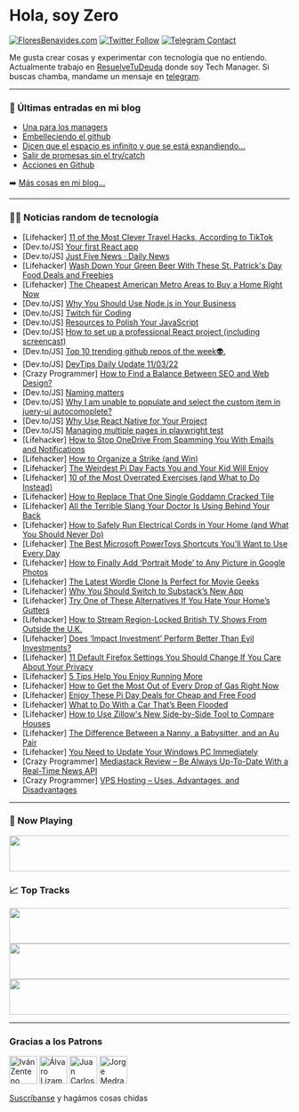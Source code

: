 # Hola, soy Zero

[![FloresBenavides.com](https://img.shields.io/website?down_message=oops&label=MiBlog&style=for-the-badge&up_message=online&url=https%3A%2F%2Ffloresbenavides.com)](https://floresbenavides.com) [![Twitter Follow](https://img.shields.io/twitter/follow/ZeroDragon?color=%231DA1F2&label=Follow&logo=twitter&logoColor=ffffff&style=for-the-badge)](https://twitter.com/zerodragon) [![Telegram Contact](https://img.shields.io/badge/escr%C3%ADbeme-ZeroDragon-%2326A5E4?style=for-the-badge&logo=telegram)](https://t.me/zerodragon)

Me gusta crear cosas y experimentar con tecnología que no entiendo.
Actualmente trabajo en [ResuelveTuDeuda](http://github.com/resuelve) donde soy Tech Manager.
Si buscas chamba, mandame un mensaje en [telegram](https://t.me/zerodragon).

---

### 📕 Últimas entradas en mi blog
<!-- BLOG-POST-LIST:START -->
- [Una para los managers](https://floresbenavides.com/una-para-los-managers/)
- [Embelleciendo el github](https://floresbenavides.com/embelleciendo-el-github/)
- [Dicen que el espacio es infinito y que se está expandiendo…](https://floresbenavides.com/dicen-que-el-espacio-es-infinito-y-que-se-esta-expandiendo/)
- [Salir de promesas sin el try/catch](https://floresbenavides.com/salir-de-promesas-sin-el-try-catch/)
- [Acciones en Github](https://floresbenavides.com/acciones-en-github/)
<!-- BLOG-POST-LIST:END -->

➡️ [Más cosas en mi blog...](https://floresbenavides.com)

---

### 👨‍💻 Noticias random de tecnología
<!-- TECH-POSTS:START -->
- [Lifehacker] [11 of the Most Clever Travel Hacks, According to TikTok](https://lifehacker.com/11-of-the-most-clever-travel-hacks-according-to-tiktok-1848635772)
- [Dev.to/JS] [Your first React app](https://dev.to/eelcoverbrugge/your-first-react-app-17nl)
- [Dev.to/JS] [Just Five News · Daily News](https://dev.to/baransel/just-five-news-daily-news-ga2)
- [Lifehacker] [Wash Down Your Green Beer With These St. Patrick&#39;s Day Food Deals and Freebies](https://lifehacker.com/wash-down-your-green-beer-with-these-st-patricks-day-f-1848621463)
- [Lifehacker] [The Cheapest American Metro Areas to Buy a Home Right Now](https://lifehacker.com/the-cheapest-american-metro-areas-to-buy-a-home-right-n-1848638415)
- [Dev.to/JS] [Why You Should Use Node.js in Your Business](https://dev.to/duomly/why-you-should-use-nodejs-in-your-business-1d3f)
- [Dev.to/JS] [Twitch für Coding](https://dev.to/stack_stream/twitch-fur-coding-le)
- [Dev.to/JS] [Resources to Polish Your JavaScript](https://dev.to/raftlabs/resources-to-polish-your-javascript-5c54)
- [Dev.to/JS] [How to set up a professional React project &lpar;including screencast&rpar;](https://dev.to/profydev/how-to-set-up-a-professional-react-project-including-screencast-180f)
- [Dev.to/JS] [Top 10 trending github repos of the week👽.](https://dev.to/ksengine/top-10-trending-github-repos-of-the-week-4epc)
- [Dev.to/JS] [DevTips Daily Update 11/03/22](https://dev.to/codebubb/devtips-daily-update-110322-1pod)
- [Crazy Programmer] [How to Find a Balance Between SEO and Web Design?](https://www.thecrazyprogrammer.com/2022/03/how-to-find-a-balance-between-seo-and-web-design.html)
- [Dev.to/JS] [Naming matters](https://dev.to/mbarzeev/naming-matters-576f)
- [Dev.to/JS] [Why I am unable to populate and select the custom item in juery-ui autocomoplete?](https://dev.to/pcmagas/why-i-am-unable-to-populate-and-select-the-custom-item-in-juery-ui-autocomoplete-4lcj)
- [Dev.to/JS] [Why Use React Native for Your Project](https://dev.to/duomly/why-use-react-native-for-your-project-32mi)
- [Dev.to/JS] [Managing multiple pages in playwright test](https://dev.to/zt4ff_1/managing-multiple-pages-in-playwright-test-ipo)
- [Lifehacker] [How to Stop OneDrive From Spamming You With Emails and Notifications](https://lifehacker.com/how-to-stop-onedrive-from-spamming-you-with-emails-and-1848633234)
- [Lifehacker] [How to Organize a Strike &lpar;and Win&rpar;](https://lifehacker.com/how-to-organize-a-strike-and-win-1848628319)
- [Lifehacker] [The Weirdest Pi Day Facts You and Your Kid Will Enjoy](https://lifehacker.com/the-weirdest-pi-day-facts-you-and-your-kid-will-enjoy-1848637107)
- [Lifehacker] [10 of the Most Overrated Exercises &lpar;and What to Do Instead&rpar;](https://lifehacker.com/10-of-the-most-overrated-exercises-and-what-to-do-inst-1848635603)
- [Lifehacker] [How to Replace That One Single Goddamn Cracked Tile](https://lifehacker.com/how-to-replace-that-one-single-goddamn-cracked-tile-1848635815)
- [Lifehacker] [All the Terrible Slang Your Doctor Is Using Behind Your Back](https://lifehacker.com/all-the-terrible-slang-your-doctor-is-using-behind-your-1848635237)
- [Lifehacker] [How to Safely Run Electrical Cords in Your Home &lpar;and What You Should Never Do&rpar;](https://lifehacker.com/how-to-safely-run-electrical-cords-in-your-home-and-wh-1848634721)
- [Lifehacker] [The Best Microsoft PowerToys Shortcuts You’ll Want to Use Every Day](https://lifehacker.com/the-best-microsoft-powertoys-shortcuts-you-ll-want-to-u-1848634350)
- [Lifehacker] [How to Finally Add ‘Portrait Mode’ to Any Picture in Google Photos](https://lifehacker.com/how-to-finally-add-portrait-mode-to-any-picture-in-go-1848634854)
- [Lifehacker] [The Latest Wordle Clone Is Perfect for Movie Geeks](https://lifehacker.com/the-latest-wordle-clone-is-perfect-for-movie-geeks-1848635062)
- [Lifehacker] [Why You Should Switch to Substack’s New App](https://lifehacker.com/why-you-should-switch-to-substack-s-new-app-1848634159)
- [Lifehacker] [Try One of These Alternatives If You Hate Your Home’s Gutters](https://lifehacker.com/try-one-of-these-alternatives-if-you-hate-your-home-s-g-1848633152)
- [Lifehacker] [How to Stream Region-Locked British TV Shows From Outside the U.K.](https://lifehacker.com/how-to-stream-region-locked-british-tv-shows-from-outsi-1848632205)
- [Lifehacker] [Does ‘Impact Investment’ Perform Better Than Evil Investments?](https://lifehacker.com/does-impact-investment-perform-better-than-evil-inves-1848621379)
- [Lifehacker] [11 Default Firefox Settings You Should Change If You Care About Your Privacy](https://lifehacker.com/11-default-firefox-settings-you-should-change-if-you-ca-1848626750)
- [Lifehacker] [5 Tips Help You Enjoy Running More](https://lifehacker.com/5-tips-help-you-enjoy-running-more-1848631022)
- [Lifehacker] [How to Get the Most Out of Every Drop of Gas Right Now](https://lifehacker.com/how-to-get-the-most-out-of-every-drop-of-gas-right-now-1848630417)
- [Lifehacker] [Enjoy These Pi Day Deals for Cheap and Free Food](https://lifehacker.com/enjoy-these-pi-day-deals-for-cheap-and-free-food-1848627755)
- [Lifehacker] [What to Do With a Car That’s Been Flooded](https://lifehacker.com/what-to-do-with-a-car-that-s-been-flooded-1848629031)
- [Lifehacker] [How to Use Zillow&#39;s New Side-by-Side Tool to Compare Houses](https://lifehacker.com/how-to-use-zillows-new-side-by-side-tool-to-compare-hou-1848628409)
- [Lifehacker] [The Difference Between a Nanny, a Babysitter, and an Au Pair](https://lifehacker.com/the-difference-between-a-nanny-a-babysitter-and-an-au-1848628976)
- [Lifehacker] [You Need to Update Your Windows PC Immediately](https://lifehacker.com/you-need-to-update-your-windows-pc-immediately-1848630370)
- [Crazy Programmer] [Mediastack Review – Be Always Up-To-Date With a Real-Time News API](https://www.thecrazyprogrammer.com/2022/03/mediastack-review.html)
- [Crazy Programmer] [VPS Hosting – Uses, Advantages, and Disadvantages](https://www.thecrazyprogrammer.com/2022/03/vps-hosting.html)<!-- TECH-POSTS:END -->

---

### 🎵 Now Playing
<a href="https://spotify-now-playing-dun.vercel.app/now-playing?open"><img src="https://spotify-now-playing-dun.vercel.app/now-playing" width="540" height="64"></a>

### 📈 Top Tracks
<a href="https://spotify-now-playing-dun.vercel.app/top-tracks?i=1&open"><img src="https://spotify-now-playing-dun.vercel.app/top-tracks?i=1" width="540" height="64"></a>
<a href="https://spotify-now-playing-dun.vercel.app/top-tracks?i=2&open"><img src="https://spotify-now-playing-dun.vercel.app/top-tracks?i=2" width="540" height="64"></a>
<a href="https://spotify-now-playing-dun.vercel.app/top-tracks?i=3&open"><img src="https://spotify-now-playing-dun.vercel.app/top-tracks?i=3" width="540" height="64"></a>

---

### Gracias a los Patrons
[<img src="https://avatars.githubusercontent.com/u/243380?v=4" alt="Iván Zenteno" width="50px">](https://github.com/k001) [<img src="https://avatars.githubusercontent.com/u/19955639?v=4" alt="Álvaro Lizama" width="50px">](https://github.com/alvarolizama) [<img src="https://avatars.githubusercontent.com/u/2718753?v=4" alt="Juan Carlos Ruiz" width="50px">](https://github.com/JuanCrg90) [<img src="https://avatars.githubusercontent.com/u/37025?v=4" alt="Jorge Medrano" width="50px">](https://github.com/h1pp1e) 

[Suscríbanse](https://www.patreon.com/zerodragon) y hagámos cosas chidas
